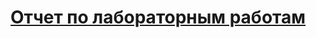 <h1 align="center">
<a href="#" target="_blank" target="_blank">Отчет по лабораторным работам</a>
<h1 align="center">
